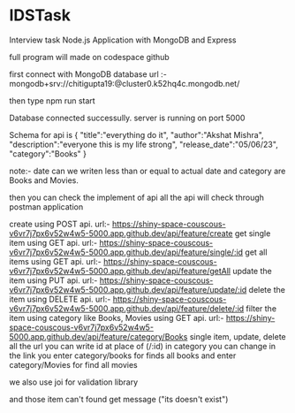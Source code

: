 # IDSTask
Interview task
Node.js Application with MongoDB and Express

full program will made on codespace github

first connect with MongoDB database url :- mongodb+srv://chitigupta19:<password>@cluster0.k52hq4c.mongodb.net/

then type npm run start

Database connected successully. server is running on port 5000

Schema for api is { "title":"everything do it", "author":"Akshat Mishra", "description":"everyone this is my life strong", "release_date":"05/06/23", "category":"Books" }

note:- date can we writen less than or equal to actual date and category are Books and Movies.

then you can check the implement of api all the api will check through postman application

create using POST api. url:- https://shiny-space-couscous-v6vr7j7px6v52w4w5-5000.app.github.dev/api/feature/create
get single item using GET api. url:- https://shiny-space-couscous-v6vr7j7px6v52w4w5-5000.app.github.dev/api/feature/single/:id
get all items using GET api. url:- https://shiny-space-couscous-v6vr7j7px6v52w4w5-5000.app.github.dev/api/feature/getAll
update the item using PUT api. url:- https://shiny-space-couscous-v6vr7j7px6v52w4w5-5000.app.github.dev/api/feature/update/:id
delete the item using DELETE api. url:- https://shiny-space-couscous-v6vr7j7px6v52w4w5-5000.app.github.dev/api/feature/delete/:id
filter the item using category like Books, Movies using GET api. url:- https://shiny-space-couscous-v6vr7j7px6v52w4w5-5000.app.github.dev/api/feature/category/Books
single item, update, delete all the url you can write id at place of (/:id) in category you can change in the link you enter category/books for finds all books and enter category/Movies for find all movies

we also use joi for validation library

and those item can't found get message ("its doesn't exist")
